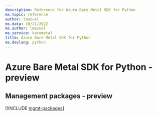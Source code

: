 ```yaml
---
description: Reference for Azure Bare Metal SDK for Python
ms.topic: reference
author: lmazuel
ms.data: 10/21/2022
ms.author: lmazuel
ms.service: baremetal
title: Azure Bare Metal SDK for Python
ms.devlang: python
---
```

# Azure Bare Metal SDK for Python - preview

## Management packages - preview
[!INCLUDE [mgmt-packages](bare-metal-mgmt-index.md)]
